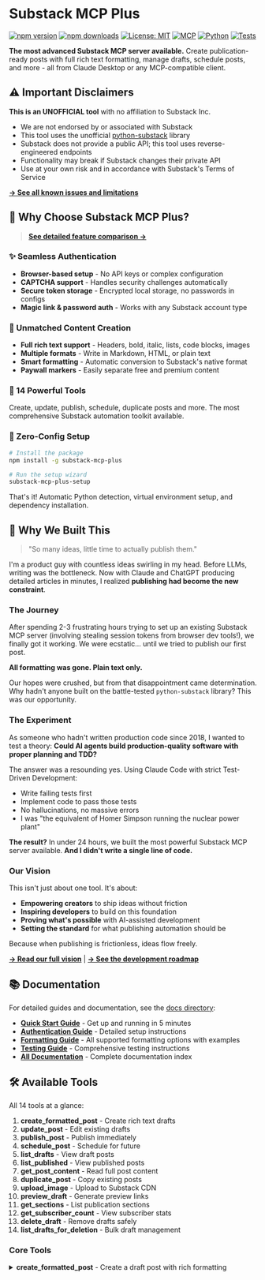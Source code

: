# Substack MCP Plus

[![npm version](https://img.shields.io/npm/v/substack-mcp-plus.svg)](https://www.npmjs.com/package/substack-mcp-plus)
[![npm downloads](https://img.shields.io/npm/dm/substack-mcp-plus.svg)](https://www.npmjs.com/package/substack-mcp-plus)
[![License: MIT](https://img.shields.io/badge/License-MIT-yellow.svg)](https://opensource.org/licenses/MIT)
[![MCP](https://img.shields.io/badge/MCP-Compatible-green.svg)](https://modelcontextprotocol.io)
[![Python](https://img.shields.io/badge/python-3.10%2B-blue)](https://www.python.org)
[![Tests](https://github.com/ty13r/substack-mcp-plus/actions/workflows/ci.yml/badge.svg)](https://github.com/ty13r/substack-mcp-plus/actions/workflows/ci.yml)

**The most advanced Substack MCP server available.** Create publication-ready posts with full rich text formatting, manage drafts, schedule posts, and more - all from Claude Desktop or any MCP-compatible client.

## ⚠️ Important Disclaimers

**This is an UNOFFICIAL tool** with no affiliation to Substack Inc.
- We are not endorsed by or associated with Substack
- This tool uses the unofficial [python-substack](https://github.com/ma2za/python-substack) library
- Substack does not provide a public API; this tool uses reverse-engineered endpoints
- Functionality may break if Substack changes their private API
- Use at your own risk and in accordance with Substack's Terms of Service

**[→ See all known issues and limitations](docs/KNOWN_ISSUES.md)**

## 🌟 Why Choose Substack MCP Plus?

> **[See detailed feature comparison →](docs/FEATURES.md)**

### ✨ Seamless Authentication
- **Browser-based setup** - No API keys or complex configuration
- **CAPTCHA support** - Handles security challenges automatically  
- **Secure token storage** - Encrypted local storage, no passwords in configs
- **Magic link & password auth** - Works with any Substack account type

### 📝 Unmatched Content Creation
- **Full rich text support** - Headers, bold, italic, lists, code blocks, images
- **Multiple formats** - Write in Markdown, HTML, or plain text
- **Smart formatting** - Automatic conversion to Substack's native format
- **Paywall markers** - Easily separate free and premium content

### 🎯 14 Powerful Tools
Create, update, publish, schedule, duplicate posts and more. The most comprehensive Substack automation toolkit available.

### 🚀 Zero-Config Setup
```bash
# Install the package
npm install -g substack-mcp-plus

# Run the setup wizard
substack-mcp-plus-setup
```
That's it! Automatic Python detection, virtual environment setup, and dependency installation.

## 💭 Why We Built This

> "So many ideas, little time to actually publish them."

I'm a product guy with countless ideas swirling in my head. Before LLMs, writing was the bottleneck. Now with Claude and ChatGPT producing detailed articles in minutes, I realized **publishing had become the new constraint**.

### The Journey

After spending 2-3 frustrating hours trying to set up an existing Substack MCP server (involving stealing session tokens from browser dev tools!), we finally got it working. We were ecstatic... until we tried to publish our first post.

**All formatting was gone. Plain text only.**

Our hopes were crushed, but from that disappointment came determination. Why hadn't anyone built on the battle-tested `python-substack` library? This was our opportunity.

### The Experiment

As someone who hadn't written production code since 2018, I wanted to test a theory: **Could AI agents build production-quality software with proper planning and TDD?**

The answer was a resounding yes. Using Claude Code with strict Test-Driven Development:
- Write failing tests first
- Implement code to pass those tests
- No hallucinations, no massive errors
- I was "the equivalent of Homer Simpson running the nuclear power plant"

**The result?** In under 24 hours, we built the most powerful Substack MCP server available. **And I didn't write a single line of code.**

### Our Vision

This isn't just about one tool. It's about:
- **Empowering creators** to ship ideas without friction
- **Inspiring developers** to build on this foundation
- **Proving what's possible** with AI-assisted development
- **Setting the standard** for what publishing automation should be

Because when publishing is frictionless, ideas flow freely.

**[→ Read our full vision](docs/VISION.md)** | **[→ See the development roadmap](docs/ROADMAP.md)**

## 📚 Documentation

For detailed guides and documentation, see the [docs directory](docs/):
- **[Quick Start Guide](docs/QUICKSTART.md)** - Get up and running in 5 minutes
- **[Authentication Guide](docs/authentication.md)** - Detailed setup instructions
- **[Formatting Guide](docs/formatting.md)** - All supported formatting options with examples
- **[Testing Guide](docs/testing_guide.md)** - Comprehensive testing instructions
- **[All Documentation](docs/)** - Complete documentation index

## 🛠 Available Tools

All 14 tools at a glance:
1. **create_formatted_post** - Create rich text drafts
2. **update_post** - Edit existing drafts
3. **publish_post** - Publish immediately
4. **schedule_post** - Schedule for future
5. **list_drafts** - View draft posts
6. **list_published** - View published posts
7. **get_post_content** - Read full post content
8. **duplicate_post** - Copy existing posts
9. **upload_image** - Upload to Substack CDN
10. **preview_draft** - Generate preview links
11. **get_sections** - List publication sections
12. **get_subscriber_count** - View subscriber stats
13. **delete_draft** - Remove drafts safely
14. **list_drafts_for_deletion** - Bulk draft management

### Core Tools

<details>
<summary><strong>create_formatted_post</strong> - Create a draft post with rich formatting</summary>

**Inputs**:
- `title` (string, required): Title of the post
- `content` (string, required): Content of the post (Markdown, HTML, or plain text)
- `subtitle` (string, optional): Subtitle of the post
- `content_type` (string, optional): Format of content - "markdown" (default), "html", or "plain"

**Returns**: Post details including ID, title, subtitle, and URL

**Example**:
```markdown
# My Amazing Post

This post has **bold** text, *italics*, and even code:

```python
def hello():
    print("Hello, Substack!")
```

- Bullet points
- With multiple items

> And blockquotes too!
```
</details>

<details>
<summary><strong>update_post</strong> - Update an existing draft</summary>

**Inputs**:
- `post_id` (string, required): ID of the post to update
- `title` (string, optional): New title
- `content` (string, optional): New content
- `subtitle` (string, optional): New subtitle
- `content_type` (string, optional): Format of content if provided

**Returns**: Updated post details
</details>

<details>
<summary><strong>publish_post</strong> - Publish a draft immediately</summary>

**Inputs**:
- `post_id` (string, required): ID of the draft to publish

**Returns**: Published post details
</details>

<details>
<summary><strong>schedule_post</strong> - Schedule a draft for future publication</summary>

**Inputs**:
- `post_id` (string, required): ID of the draft to schedule
- `scheduled_at` (string, required): ISO 8601 datetime when to publish (e.g., '2024-01-15T10:00:00Z')

**Returns**: Scheduled post details
</details>

### Content Management

<details>
<summary><strong>list_drafts</strong> - List recent draft posts</summary>

**Inputs**:
- `limit` (integer, optional): Maximum number of drafts to return (1-25, default: 10)

**Returns**: List of drafts with metadata
</details>

<details>
<summary><strong>list_published</strong> - List recently published posts</summary>

**Inputs**:
- `limit` (integer, optional): Maximum number of posts to return (1-25, default: 10)

**Returns**: List of published posts with titles, IDs, and publication dates
</details>

<details>
<summary><strong>get_post_content</strong> - Read the full content of any post</summary>

**Inputs**:
- `post_id` (string, required): ID of the post to read

**Returns**: Complete post content in readable markdown format
</details>

<details>
<summary><strong>duplicate_post</strong> - Create a copy of an existing post</summary>

**Inputs**:
- `post_id` (string, required): ID of the post to duplicate
- `new_title` (string, optional): Title for the copy (defaults to "Copy of [original]")

**Returns**: New draft post with duplicated content
</details>

### Media & Resources

<details>
<summary><strong>upload_image</strong> - Upload an image to Substack's CDN</summary>

**Inputs**:
- `image_path` (string, required): Full path to the image file

**Returns**: URL for the uploaded image
</details>

<details>
<summary><strong>preview_draft</strong> - Generate a shareable preview link</summary>

**Inputs**:
- `post_id` (string, required): ID of the draft to preview

**Returns**: Preview link that can be shared for feedback
</details>

### Publication Management

<details>
<summary><strong>get_sections</strong> - List available sections/categories</summary>

**Inputs**: None

**Returns**: List of sections with IDs and names
</details>

<details>
<summary><strong>get_subscriber_count</strong> - Get total subscriber count</summary>

**Inputs**: None

**Returns**: Total number of subscribers and publication URL
</details>

### Housekeeping

<details>
<summary><strong>delete_draft</strong> - Safely delete a draft post</summary>

**Inputs**:
- `post_id` (string, required): ID of the draft to delete
- `confirm_delete` (boolean, required): Must be true to confirm deletion

**Returns**: Confirmation of deletion
</details>

<details>
<summary><strong>list_drafts_for_deletion</strong> - List drafts with detailed info for bulk management</summary>

**Inputs**:
- `limit` (integer, optional): Maximum number of drafts to return (1-25, default: 25)

**Returns**: Detailed list of drafts with IDs, titles, and last updated dates
</details>

## 📋 Requirements

- Python 3.9 or higher
- Substack account credentials:
    - Email and password (recommended)
    - OR session token and user ID
- An LLM client that supports Model Context Protocol (MCP)

## 🔒 Security Best Practices

### Protecting Your Credentials

1. **Never commit your `.env` file** to version control
   - Use the provided `.env.example` as a template
   - Create your own `.env` file with your actual credentials
   - The `.env` file is already in `.gitignore` for your protection

2. **Use strong, unique passwords**
   - Don't reuse your Substack password elsewhere
   - Consider using a password manager
   - Enable two-factor authentication on your Substack account if available

3. **Rotate credentials regularly**
   - Change your Substack password periodically
   - If using session tokens, refresh them when they expire
   - Immediately change credentials if you suspect they've been compromised

### Secure Configuration

When configuring your MCP client:
- Store credentials in environment variables, not in code
- Use the most restrictive file permissions for configuration files
- Avoid logging or printing credentials
- Be cautious when sharing configuration examples

### Reporting Security Issues

Found a security vulnerability? Please **DO NOT** create a public issue. Instead:
1. Check our [SECURITY.md](SECURITY.md) file for reporting guidelines
2. Report privately to maintain responsible disclosure
3. Allow time for a fix before public disclosure

For more security information, see our [Security Policy](SECURITY.md).

## 🔧 Installation

### 1. Install the package
```bash
npm install -g substack-mcp-plus
```

This automatically:
- ✅ Detects Python 3.10+ on your system
- ✅ Creates a Python virtual environment
- ✅ Installs all dependencies
- ✅ Sets up the `substack-mcp-plus` command

### 2. Authenticate with Substack
```bash
cd $(npm root -g)/substack-mcp-plus
python setup_auth.py
```

The interactive wizard will:
- Open a browser for secure login
- Handle CAPTCHA challenges
- Store encrypted credentials
- Test your connection

### 3. Configure Claude Desktop
Add to your Claude Desktop configuration:

```json
{
  "mcpServers": {
    "substack-mcp-plus": {
      "command": "substack-mcp-plus",
      "env": {
        "SUBSTACK_PUBLICATION_URL": "https://yourpublication.substack.com"
      }
    }
  }
}
```

**That's it!** No API keys, no token management, just seamless integration.

## 🎨 Formatting Examples

### Headers and Text Styling
```markdown
# Main Title (H1)
## Section Header (H2)
### Subsection (H3)

Regular text with **bold**, *italic*, and ***bold italic*** formatting.
```

### Lists
```markdown
Unordered list:
- First item
- Second item
- Third item

Ordered list:
1. First step
2. Second step
3. Third step
```

### Code Blocks
````markdown
```python
def greet(name):
    return f"Hello, {name}!"
```
````

### Links and Images
```markdown
[Visit my website](https://example.com)

![Alt text](https://example.com/image.jpg "Optional caption")
```

### Paywall Marker
```markdown
Free content here...

<!--paywall-->

Premium content here...
```

## 🧪 Development

### Running Tests
```bash
# Run all tests
pytest

# Run with coverage
pytest --cov=src

# Run specific test file
pytest tests/unit/test_markdown_converter.py
```

### Code Formatting
```bash
# Format code
black src tests

# Type checking
mypy src
```

## 📦 Project Structure

```
substack-mcp-plus/
├── src/
│   ├── converters/      # Format converters (Markdown → Substack JSON)
│   ├── handlers/        # API handlers (auth, posts, images)
│   ├── tools/           # MCP tool implementations
│   └── server.py        # Main MCP server
├── tests/
│   ├── unit/           # Unit tests for components
│   └── integration/    # End-to-end workflow tests
└── pyproject.toml      # Project configuration
```

## 🤝 Contributing

We welcome contributions! Check out:
- **[Current TODOs](docs/TODO.md)** - Specific tasks you can claim and work on
- **[Contributing Guide](CONTRIBUTING.md)** - Detailed contribution guidelines
- **[Roadmap](docs/ROADMAP.md)** - Future features and vision

Quick steps:
1. Find a task in [TODO.md](docs/TODO.md) or create an issue
2. Fork the repository
3. Create a feature branch (`git checkout -b feature/amazing-feature`)
4. Write tests first (TDD required)
5. Implement your feature
6. Run tests to ensure everything passes
7. Commit your changes (`git commit -m 'Add amazing feature'`)
8. Open a Pull Request

## 📄 License

This project is licensed under the MIT License - see the LICENSE file for details.

## 🙏 Acknowledgments

- Original [substack-mcp](https://github.com/marcomoauro/substack-mcp) by Marco Moauro - the foundation for this project
- [python-substack](https://github.com/ma2za/python-substack) - unofficial Python library for Substack (not affiliated with Substack Inc.)
- [Model Context Protocol](https://modelcontextprotocol.io) specification by Anthropic
- The Substack team for creating an amazing platform (though we have no affiliation)

## 📝 Known Limitations

- **Text formatting** (bold/italic) displays as markdown syntax (`**bold**`, `*italic*`) rather than formatted text
- **Links** display as markdown syntax (`[text](url)`) rather than clickable links
- **Blockquotes** display with `>` prefix rather than styled blocks
- Rate limiting is not implemented (be mindful of Substack's API limits)
- No support for collaborative posts
- No analytics data access

**Note**: We use a safe approach that prioritizes reliable content display over advanced formatting. All content will always display correctly, though some formatting may appear as plain text with markdown syntax.

## 🆘 Support

- For issues: Open an issue on [GitHub](https://github.com/ty13r/substack-mcp-plus/issues)
- For questions: Start a discussion in the [Discussions](https://github.com/ty13r/substack-mcp-plus/discussions) tab